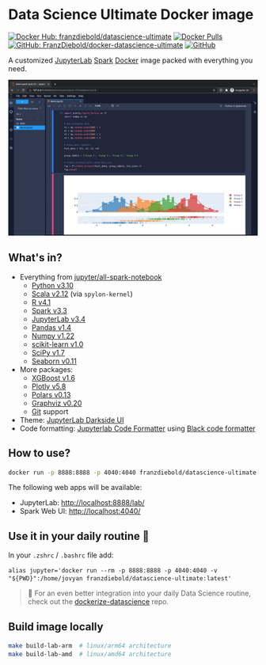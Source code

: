 # Data Science Ultimate Docker image

[![Docker Hub: franzdiebold/datascience-ultimate](https://img.shields.io/badge/Docker%20Hub-franzdiebold%2Fdatascience--ultimate-2496ed)](https://hub.docker.com/r/franzdiebold/datascience-ultimate)
[![Docker Pulls](https://img.shields.io/docker/pulls/franzdiebold/datascience-ultimate)](https://hub.docker.com/r/franzdiebold/datascience-ultimate)
[![GitHub: FranzDiebold/docker-datascience-ultimate](https://img.shields.io/badge/GitHub-FranzDiebold%2Fdocker--datascience--ultimate-0969da)](https://github.com/FranzDiebold/docker-datascience-ultimate)
[![GitHub](https://img.shields.io/github/license/FranzDiebold/docker-datascience-ultimate)](./LICENSE)

A customized [JupyterLab](https://jupyter.org/) [Spark](https://spark.apache.org/docs/latest/api/python/) [Docker](https://www.docker.com/) image packed with everything you need.

![datascience-ultimate screenshot](../images/datascience-ultimate_screenshot.png)

## What's in?

- Everything from [jupyter/all-spark-notebook](https://hub.docker.com/r/jupyter/all-spark-notebook)
  - [Python v3.10](https://www.python.org/)
  - [Scala v2.12](https://www.scala-lang.org/) (via `spylon-kernel`)
  - [R v4.1](https://www.r-project.org/)
  - [Spark v3.3](https://spark.apache.org/docs/latest/api/python/)
  - [JupyterLab v3.4](https://jupyter.org/)
  - [Pandas v1.4](https://pandas.pydata.org/)
  - [Numpy v1.22](https://numpy.org/)
  - [scikit-learn v1.0](https://scikit-learn.org/)
  - [SciPy v1.7](https://scipy.org/)
  - [Seaborn v0.11](https://seaborn.pydata.org/)
- More packages:
  - [XGBoost v1.6](https://xgboost.ai/)
  - [Plotly v5.8](https://plotly.com/python/)
  - [Polars v0.13](https://www.pola.rs/)
  - [Graphviz v0.20](https://github.com/xflr6/graphviz)
  - [Git](https://git-scm.com/) support
- Theme: [JupyterLab Darkside UI](https://github.com/dunovank/jupyterlab_darkside_ui)
- Code formatting: [Jupyterlab Code Formatter](https://jupyterlab-code-formatter.readthedocs.io/) using [Black code formatter](https://black.readthedocs.io/en/stable/)

## How to use?

```bash
docker run -p 8888:8888 -p 4040:4040 franzdiebold/datascience-ultimate
```

The following web apps will be available:

- JupyterLab: [http://localhost:8888/lab/](http://localhost:8888/lab/)
- Spark Web UI: [http://localhost:4040/](http://localhost:4040/)

## Use it in your daily routine :rocket:

In your `.zshrc` / `.bashrc` file add:

```bashrc
alias jupyter='docker run --rm -p 8888:8888 -p 4040:4040 -v "${PWD}":/home/jovyan franzdiebold/datascience-ultimate:latest'
```

> 💪 For an even better integration into your daily Data Science routine, check out the [dockerize-datascience](https://github.com/FranzDiebold/dockerize-datascience) repo.

## Build image locally

```bash
make build-lab-arm  # linux/arm64 architecture
make build-lab-amd  # linux/amd64 architecture
```
